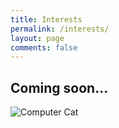 ```yaml
---
title: Interests
permalink: /interests/
layout: page
comments: false
---
```


## Coming soon...

<img src="https://i.redd.it/4w8l10uaukk71.jpg"  alt="Computer Cat">
